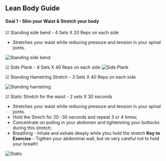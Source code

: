 ## Lean Body Guide
#### Goal 1 - Slim your Waist & Stretch your body
☑ Standing side bend - 4 Sets X 20 Reps on each side
- Stretches your waist while reducing pressure and tension in your spinal joints.

![Standing side bend](https://media1.popsugar-assets.com/files/thumbor/2QuCtHiWwfOzD-lco2FVbO0SKuo/fit-in/1024x1024/filters:format_auto-!!-:strip_icc-!!-/2018/08/09/735/n/1922729/a1d42633e85d4f7e_Standing_Oblique_Crunch_DB-720/i/Standing-Oblique-Crunch.gif)

☑ Side Plank - 4 Sets X 40 Reps on each side
![Side Plank](https://i.pinimg.com/originals/76/96/48/769648b90e57ad26a4c19f2ba9489fac.gif)


☑ Standing Hamstring Stretch - 3 Sets X 40 Reps on each side

![Standing hamstring](https://thumbs.gfycat.com/AcidicSinfulDavidstiger-size_restricted.gif)


☑ Static Stretch for the waist - 2 sets X 30 seconds
- Stretches your waist while reducing pressure and tension in your spinal joints.
- Hold the Strech for 20 -30 seconds and repeat 3 or 4 times;
- Concentrate on pulling in your abdomen and tightenning your buttocks during this stretch;
- Breathing - Inhale and exhale deeply while ytou hold the stretch
**Key to Exercise** - Tigthen your abdominal wall, but ve very careful not to hold your breath! 

![Static](https://susarlapc.com/wp-content/uploads/2018/04/Illiotibial_Band.gif)
